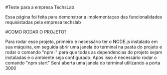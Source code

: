 #Teste para a empresa TechsLab

Essa página foi feita para demonstrar a implementaçao das funcionalidades requisistadas pela empresa techslab

#COMO RODAR O PROJETO?

Para rodar esse projeto, primeiro é necessário ter o NODE.js instalado em sua máquina, em seguida abrir uma janela
do terminal na pasta do projeto e rodar o comando "npm i" para que todas as dependencias do projeto sejam 
instaladas e o ambiente seja configurado.
Após isso é necessário rodar o comando "npm start"
Será aberta uma janela do terminal utilizando a porta 3000


